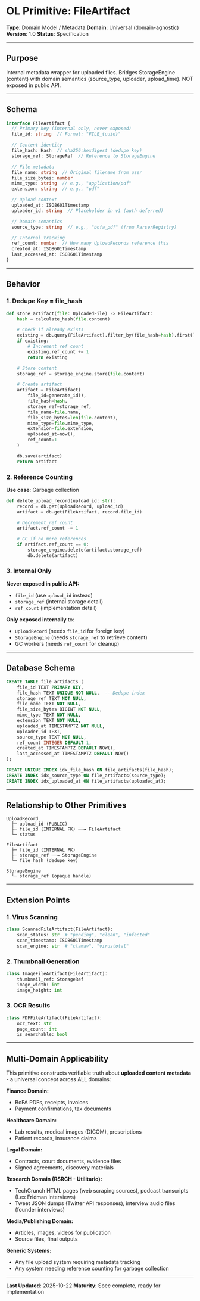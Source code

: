 # OL Primitive: FileArtifact

**Type**: Domain Model / Metadata
**Domain**: Universal (domain-agnostic)
**Version**: 1.0
**Status**: Specification

---

## Purpose

Internal metadata wrapper for uploaded files. Bridges StorageEngine (content) with domain semantics (source_type, uploader, upload_time). NOT exposed in public API.

---

## Schema

```typescript
interface FileArtifact {
  // Primary key (internal only, never exposed)
  file_id: string  // Format: "FILE_{uuid}"

  // Content identity
  file_hash: Hash  // sha256:hexdigest (dedupe key)
  storage_ref: StorageRef  // Reference to StorageEngine

  // File metadata
  file_name: string  // Original filename from user
  file_size_bytes: number
  mime_type: string  // e.g., "application/pdf"
  extension: string  // e.g., "pdf"

  // Upload context
  uploaded_at: ISO8601Timestamp
  uploader_id: string  // Placeholder in v1 (auth deferred)

  // Domain semantics
  source_type: string  // e.g., "bofa_pdf" (from ParserRegistry)

  // Internal tracking
  ref_count: number  // How many UploadRecords reference this
  created_at: ISO8601Timestamp
  last_accessed_at: ISO8601Timestamp
}
```

---

## Behavior

### 1. Dedupe Key = file_hash

```python
def store_artifact(file: UploadedFile) -> FileArtifact:
    hash = calculate_hash(file.content)

    # Check if already exists
    existing = db.query(FileArtifact).filter_by(file_hash=hash).first()
    if existing:
        # Increment ref count
        existing.ref_count += 1
        return existing

    # Store content
    storage_ref = storage_engine.store(file.content)

    # Create artifact
    artifact = FileArtifact(
        file_id=generate_id(),
        file_hash=hash,
        storage_ref=storage_ref,
        file_name=file.name,
        file_size_bytes=len(file.content),
        mime_type=file.mime_type,
        extension=file.extension,
        uploaded_at=now(),
        ref_count=1
    )

    db.save(artifact)
    return artifact
```

### 2. Reference Counting

**Use case**: Garbage collection

```python
def delete_upload_record(upload_id: str):
    record = db.get(UploadRecord, upload_id)
    artifact = db.get(FileArtifact, record.file_id)

    # Decrement ref count
    artifact.ref_count -= 1

    # GC if no more references
    if artifact.ref_count == 0:
        storage_engine.delete(artifact.storage_ref)
        db.delete(artifact)
```

### 3. Internal Only

**Never exposed in public API:**
- `file_id` (use `upload_id` instead)
- `storage_ref` (internal storage detail)
- `ref_count` (implementation detail)

**Only exposed internally** to:
- `UploadRecord` (needs `file_id` for foreign key)
- `StorageEngine` (needs `storage_ref` to retrieve content)
- GC workers (needs `ref_count` for cleanup)

---

## Database Schema

```sql
CREATE TABLE file_artifacts (
    file_id TEXT PRIMARY KEY,
    file_hash TEXT UNIQUE NOT NULL,  -- Dedupe index
    storage_ref TEXT NOT NULL,
    file_name TEXT NOT NULL,
    file_size_bytes BIGINT NOT NULL,
    mime_type TEXT NOT NULL,
    extension TEXT NOT NULL,
    uploaded_at TIMESTAMPTZ NOT NULL,
    uploader_id TEXT,
    source_type TEXT NOT NULL,
    ref_count INTEGER DEFAULT 1,
    created_at TIMESTAMPTZ DEFAULT NOW(),
    last_accessed_at TIMESTAMPTZ DEFAULT NOW()
);

CREATE UNIQUE INDEX idx_file_hash ON file_artifacts(file_hash);
CREATE INDEX idx_source_type ON file_artifacts(source_type);
CREATE INDEX idx_uploaded_at ON file_artifacts(uploaded_at);
```

---

## Relationship to Other Primitives

```
UploadRecord
  ├─ upload_id (PUBLIC)
  ├─ file_id (INTERNAL FK) ──→ FileArtifact
  └─ status

FileArtifact
  ├─ file_id (INTERNAL PK)
  ├─ storage_ref ──→ StorageEngine
  └─ file_hash (dedupe key)

StorageEngine
  └─ storage_ref (opaque handle)
```

---

## Extension Points

### 1. Virus Scanning

```python
class ScannedFileArtifact(FileArtifact):
    scan_status: str  # "pending", "clean", "infected"
    scan_timestamp: ISO8601Timestamp
    scan_engine: str  # "clamav", "virustotal"
```

### 2. Thumbnail Generation

```python
class ImageFileArtifact(FileArtifact):
    thumbnail_ref: StorageRef
    image_width: int
    image_height: int
```

### 3. OCR Results

```python
class PDFFileArtifact(FileArtifact):
    ocr_text: str
    page_count: int
    is_searchable: bool
```

---

## Multi-Domain Applicability

This primitive constructs verifiable truth about **uploaded content metadata** - a universal concept across ALL domains:

**Finance Domain:**
- BoFA PDFs, receipts, invoices
- Payment confirmations, tax documents

**Healthcare Domain:**
- Lab results, medical images (DICOM), prescriptions
- Patient records, insurance claims

**Legal Domain:**
- Contracts, court documents, evidence files
- Signed agreements, discovery materials

**Research Domain (RSRCH - Utilitario):**
- TechCrunch HTML pages (web scraping sources), podcast transcripts (Lex Fridman interviews)
- Tweet JSON dumps (Twitter API responses), interview audio files (founder interviews)

**Media/Publishing Domain:**
- Articles, images, videos for publication
- Source files, final outputs

**Generic Systems:**
- Any file upload system requiring metadata tracking
- Any system needing reference counting for garbage collection

---

**Last Updated**: 2025-10-22
**Maturity**: Spec complete, ready for implementation
